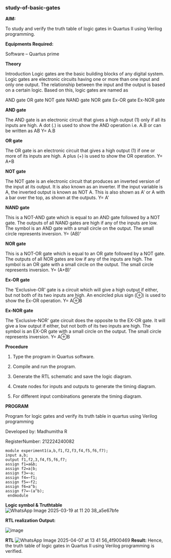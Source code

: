 ### study-of-basic-gates

**AIM:** 

To study and verify the truth table of logic gates in Quartus II using Verilog programming.

**Equipments Required:**

Software – Quartus prime 

**Theory**

Introduction Logic gates are the basic building blocks of any digital system. Logic gates are electronic circuits having one or more than one input and only one output. The relationship between the input and the output is based on a certain logic. Based on this, logic gates are named as

AND gate OR gate NOT gate NAND gate NOR gate Ex-OR gate Ex-NOR gate

**AND gate**

The AND gate is an electronic circuit that gives a high output (1) only if all its inputs are high. A dot (.) is used to show the AND operation i.e. A.B or can be written as AB
Y= A.B

**OR gate** 

The OR gate is an electronic circuit that gives a high output (1) if one or more of its inputs are high. A plus (+) is used to show the OR operation.
Y= A+B

**NOT gate**

The NOT gate is an electronic circuit that produces an inverted version of the input at its output. It is also known as an inverter. If the input variable is A, the inverted output is known as NOT A. This is also shown as A' or A with a bar over the top, as shown at the outputs.
Y= A'

**NAND gate**

This is a NOT-AND gate which is equal to an AND gate followed by a NOT gate. The outputs of all NAND gates are high if any of the inputs are low. The symbol is an AND gate with a small circle on the output. The small circle represents inversion.
Y= (AB)’

**NOR gate**

This is a NOT-OR gate which is equal to an OR gate followed by a NOT gate. The outputs of all NOR gates are low if any of the inputs are high. The symbol is an OR gate with a small circle on the output. The small circle represents inversion.
Y= (A+B)’

**Ex-OR gate**

The 'Exclusive-OR' gate is a circuit which will give a high output if either, but not both of its two inputs are high. An encircled plus sign (⊕) is used to show the Ex-OR operation.
Y= A⊕B

**Ex-NOR gate**

The 'Exclusive-NOR' gate circuit does the opposite to the EX-OR gate. It will give a low output if either, but not both of its two inputs are high. The symbol is an EX-OR gate with a small circle on the output. The small circle represents inversion.
Y= A⊕B

**Procedure** 

1.	Type the program in Quartus software.

2.	Compile and run the program.

3.	Generate the RTL schematic and save the logic diagram.

4.	Create nodes for inputs and outputs to generate the timing diagram.

5.	For different input combinations generate the timing diagram.


**PROGRAM**

Program for logic gates and verify its truth table in quartus using Verilog programming

 Developed by: Madhumitha R
 
 RegisterNumber: 212224240082
 ```
module experiment1(a,b,f1,f2,f3,f4,f5,f6,f7);
 input a,b;
 output f1,f2,3,f4,f5,f6,f7;
 assign f1=a&b;
 assign f2=a|b;
 assign f3=~a;
 assign f4=~f1;
 assign f5=~f2;
 assign f6=a^b;
 assign f7=~(a^b);
 endmodule
```
 
**Logic symbol & Truthtable**
![WhatsApp Image 2025-03-19 at 11 20 38_a5e67bfe](https://github.com/user-attachments/assets/1c7ba45c-f54a-4d89-8737-646a2aebe778)


**RTL realization Output:** 

![image](https://github.com/user-attachments/assets/0f496ebc-602a-422f-a7bf-738c5b8109dc)

**RTL**
![WhatsApp Image 2025-04-07 at 13 41 56_4f900469](https://github.com/user-attachments/assets/b6dc626d-344b-46bc-806a-cb32aa0a4df3)
**Result:**
Hence, the truth table of logic gates in Quartus II using Verilog programming is verified.

